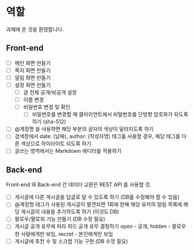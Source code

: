 # 역할

과제에 온 것을 환영합니다.

## Front-end

- [ ] 메인 화면 만들기
- [ ] 쪽지 화면 만들기
- [ ] 알림 화면 만들기
- [ ] 설정 화면 만들기
    - [ ] 글 전체 공개/비공개 설정
    - [ ] 이름 변경
    - [ ] 비밀번호 변경 및 확인
        - [ ] 비밀번호를 변경할 때 클라이언트에서 비밀번호를 단방향 암호화가 되도록 하기 (sha-512)
- [ ] @계정명 을 사용하면 해당 부분의 글자의 색상이 달라지도록 하기
- [ ] 검색창에서 date: (날짜), author: (작성자명) 태그를 사용할 경우, 해당 태그를 다른 색상으로 하이라이트 되도록 하기
- [ ] 글쓰는 영역에서는 Markdown 에디터를 적용하기

## Back-end

Front-end 와 Back-end 간 데이터 교환은 REST API 를 사용할 것.

- [ ] 게시글에 다른 게시글을 답글로 달 수 있도록 하기 (DB를 수정해야 할 수 있음)
- [ ] @계정명 태그가 사용된 게시글이 발견되면 1회에 한해 해당 유저의 알림 목록에 해당 게시글의 내용을 추가하도록 하기 (이것도 DB)
- [ ] 팔로우/팔로워 기능 만들기 (DB 수정 필요)
- [ ] 게시글 공개 유무에 따라 피드 공개 유무 결정하기
  open - 공개, hidden - 팔로우 한 사람에게만 보임, secret - 본인에게만 보임
- [ ] 게시글에 추천 수 및 스크랩 기능 구현 (DB 수정 필요)